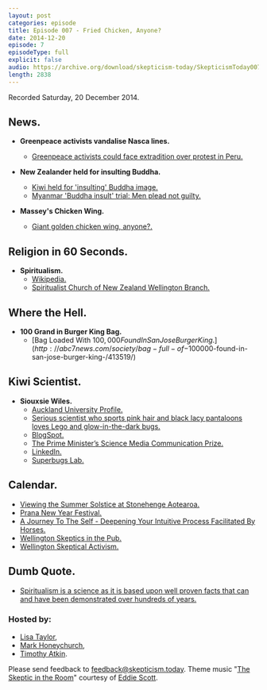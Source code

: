 ```yaml
---
layout: post
categories: episode
title: Episode 007 - Fried Chicken, Anyone?
date: 2014-12-20
episode: 7
episodeType: full
explicit: false
audio: https://archive.org/download/skepticism-today/SkepticismToday007.mp3
length: 2838
---
```


Recorded Saturday, 20 December 2014.

## News.

- **Greenpeace activists vandalise Nasca lines.**
  - [Greenpeace activists could face extradition over protest in Peru.](http://www.theguardian.com/world/2014/dec/16/greenpeace-activists-could-face-extradition)

- **New Zealander held for insulting Buddha.**
  - [Kiwi held for 'insulting' Buddha image.](http://www.stuff.co.nz/world/asia/64074082/Kiwi-held-for-insulting-Buddha-image)
  - [Myanmar 'Buddha insult' trial: Men plead not guilty.](http://www.bbc.co.uk/news/world-asia-30527443)

- **Massey's Chicken Wing.**
  - [Giant golden chicken wing, anyone?.](http://www.stuff.co.nz/entertainment/arts/64259933/giant-golden-chicken-wing-anyone)

## Religion in 60 Seconds.

- **Spiritualism.**
  - [Wikipedia.](http://en.wikipedia.org/wiki/Spiritualism)
  - [Spiritualist Church of New Zealand Wellington Branch.](http://www.spiritualists.org.nz/cms/pages/our-churches/wellington.php)

## Where the Hell.

- **100 Grand in Burger King Bag.**
  - [Bag Loaded With $100,000 Found In San Jose Burger King.](http://abc7news.com/society/bag-full-of-$100000-found-in-san-jose-burger-king-/413519/)

## Kiwi Scientist.

- **Siouxsie Wiles.**
  - [Auckland University Profile.](https://unidirectory.auckland.ac.nz/profile/s-wiles)
  - [Serious scientist who sports pink hair and black lacy pantaloons loves Lego and glow-in-the-dark bugs.](http://www.nzherald.co.nz/nz/news/article.cfm?c_id=1&objectid=11161468)
  - [BlogSpot.](http://siouxsiew.blogspot.co.nz/)
  - [The Prime Minister’s Science Media Communication Prize.](http://www.pmscienceprizes.org.nz/winners-2013-the-prime-ministers-science-media-communication-prize/)
  - [LinkedIn.](https://www.linkedin.com/in/siouxsiewiles)
  - [Superbugs Lab.](http://www.superbugslab.org/)

## Calendar.

- [Viewing the Summer Solstice at Stonehenge Aotearoa.](http://www.stonehenge-aotearoa.co.nz/Events/Music+and+cultural+events.html#solstice)
- [Prana New Year Festival.](http://www.prana.co.nz/prana/the-festival/)
- [A Journey To The Self - Deepening Your Intuitive Process Facilitated By Horses.](http://www.thespiritguide.net/main/event/2001)
- [Wellington Skeptics in the Pub.](http://www.meetup.com/Wellington-Skeptics-in-the-Pub/events/197454092/)
- [Wellington Skeptical Activism.](http://www.meetup.com/Wellington-Skeptics-in-the-Pub/events/dhvjhgytcbsb/)

## Dumb Quote.

- [Spiritualism is a science as it is based upon well proven facts that can and have been demonstrated over hundreds of years.](http://www.spiritualists.org.nz/cms/pages/spiritualism.php)

### Hosted by:

- [Lisa Taylor](mailto:lisa@skepticism.today),
- [Mark Honeychurch](mailto:mark@skepticism.today),
- [Timothy Atkin](mailto:tim@skepticism.today).

Please send feedback to [feedback@skepticism.today](mailto:feedback@skepticism.today). Theme music "[The Skeptic in the Room](https://www.youtube.com/watch?v=OPs_j1EEplI)" courtesy of [Eddie Scott](http://theskepticintheroom.com/).
